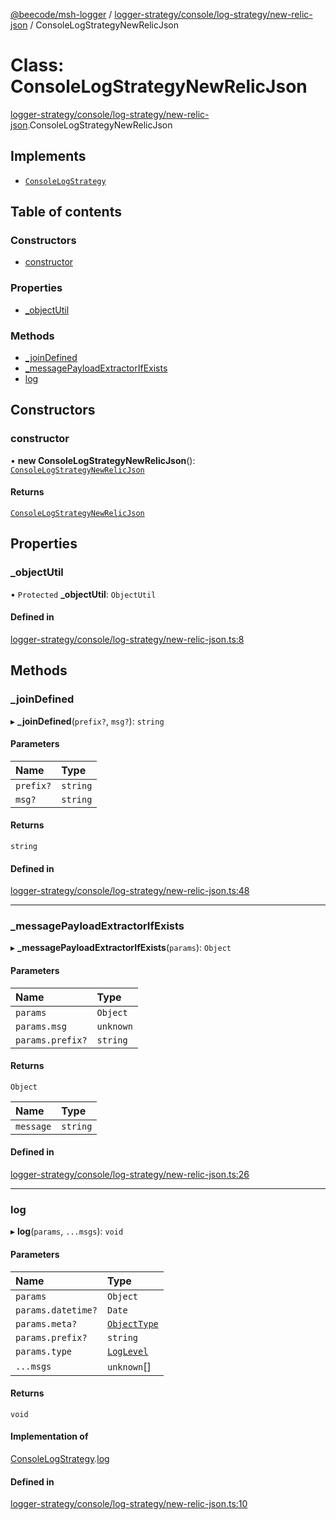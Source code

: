 [@beecode/msh-logger](../README.md) / [logger-strategy/console/log-strategy/new-relic-json](../modules/logger_strategy_console_log_strategy_new_relic_json.md) / ConsoleLogStrategyNewRelicJson

# Class: ConsoleLogStrategyNewRelicJson

[logger-strategy/console/log-strategy/new-relic-json](../modules/logger_strategy_console_log_strategy_new_relic_json.md).ConsoleLogStrategyNewRelicJson

## Implements

- [`ConsoleLogStrategy`](../interfaces/logger_strategy_console_log_strategy.ConsoleLogStrategy.md)

## Table of contents

### Constructors

- [constructor](logger_strategy_console_log_strategy_new_relic_json.ConsoleLogStrategyNewRelicJson.md#constructor)

### Properties

- [\_objectUtil](logger_strategy_console_log_strategy_new_relic_json.ConsoleLogStrategyNewRelicJson.md#_objectutil)

### Methods

- [\_joinDefined](logger_strategy_console_log_strategy_new_relic_json.ConsoleLogStrategyNewRelicJson.md#_joindefined)
- [\_messagePayloadExtractorIfExists](logger_strategy_console_log_strategy_new_relic_json.ConsoleLogStrategyNewRelicJson.md#_messagepayloadextractorifexists)
- [log](logger_strategy_console_log_strategy_new_relic_json.ConsoleLogStrategyNewRelicJson.md#log)

## Constructors

### constructor

• **new ConsoleLogStrategyNewRelicJson**(): [`ConsoleLogStrategyNewRelicJson`](logger_strategy_console_log_strategy_new_relic_json.ConsoleLogStrategyNewRelicJson.md)

#### Returns

[`ConsoleLogStrategyNewRelicJson`](logger_strategy_console_log_strategy_new_relic_json.ConsoleLogStrategyNewRelicJson.md)

## Properties

### \_objectUtil

• `Protected` **\_objectUtil**: `ObjectUtil`

#### Defined in

[logger-strategy/console/log-strategy/new-relic-json.ts:8](https://github.com/beecode-rs/msh-logger/blob/4fbfbd0/src/logger-strategy/console/log-strategy/new-relic-json.ts#L8)

## Methods

### \_joinDefined

▸ **_joinDefined**(`prefix?`, `msg?`): `string`

#### Parameters

| Name | Type |
| :------ | :------ |
| `prefix?` | `string` |
| `msg?` | `string` |

#### Returns

`string`

#### Defined in

[logger-strategy/console/log-strategy/new-relic-json.ts:48](https://github.com/beecode-rs/msh-logger/blob/4fbfbd0/src/logger-strategy/console/log-strategy/new-relic-json.ts#L48)

___

### \_messagePayloadExtractorIfExists

▸ **_messagePayloadExtractorIfExists**(`params`): `Object`

#### Parameters

| Name | Type |
| :------ | :------ |
| `params` | `Object` |
| `params.msg` | `unknown` |
| `params.prefix?` | `string` |

#### Returns

`Object`

| Name | Type |
| :------ | :------ |
| `message` | `string` |

#### Defined in

[logger-strategy/console/log-strategy/new-relic-json.ts:26](https://github.com/beecode-rs/msh-logger/blob/4fbfbd0/src/logger-strategy/console/log-strategy/new-relic-json.ts#L26)

___

### log

▸ **log**(`params`, `...msgs`): `void`

#### Parameters

| Name | Type |
| :------ | :------ |
| `params` | `Object` |
| `params.datetime?` | `Date` |
| `params.meta?` | [`ObjectType`](../modules/logger_strategy.md#objecttype) |
| `params.prefix?` | `string` |
| `params.type` | [`LogLevel`](../enums/log_level.LogLevel.md) |
| `...msgs` | `unknown`[] |

#### Returns

`void`

#### Implementation of

[ConsoleLogStrategy](../interfaces/logger_strategy_console_log_strategy.ConsoleLogStrategy.md).[log](../interfaces/logger_strategy_console_log_strategy.ConsoleLogStrategy.md#log)

#### Defined in

[logger-strategy/console/log-strategy/new-relic-json.ts:10](https://github.com/beecode-rs/msh-logger/blob/4fbfbd0/src/logger-strategy/console/log-strategy/new-relic-json.ts#L10)

